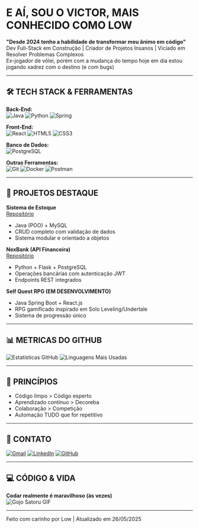 # E AÍ, SOU O VICTOR, MAIS CONHECIDO COMO LOW

**"Desde 2024 tenho a habilidade de transformar meu ânimo em código"**  
Dev Full-Stack em Construção | Criador de Projetos Insanos | Viciado em Resolver Problemas Complexos  
Ex-jogador de vôlei, porém com a mudança do tempo hoje em dia estou jogando xadrez com o destino (e com bugs)

---

## 🛠️ TECH STACK & FERRAMENTAS

**Back-End:**  
![Java](https://img.shields.io/badge/Java-ED8B00?style=for-the-badge&logo=java&logoColor=white)
![Python](https://img.shields.io/badge/Python-3776AB?style=for-the-badge&logo=python&logoColor=white)
![Spring](https://img.shields.io/badge/Spring-6DB33F?style=for-the-badge&logo=spring&logoColor=white)

**Front-End:**  
![React](https://img.shields.io/badge/React-20232A?style=for-the-badge&logo=react&logoColor=61DAFB)
![HTML5](https://img.shields.io/badge/HTML5-E34F26?style=for-the-badge&logo=html5&logoColor=white)
![CSS3](https://img.shields.io/badge/CSS3-1572B6?style=for-the-badge&logo=css3&logoColor=white)

**Banco de Dados:**  
![PostgreSQL](https://img.shields.io/badge/PostgreSQL-4169E1?style=for-the-badge&logo=postgresql&logoColor=white)

**Outras Ferramentas:**  
![Git](https://img.shields.io/badge/Git-F05032?style=for-the-badge&logo=git&logoColor=white)
![Docker](https://img.shields.io/badge/Docker-2496ED?style=for-the-badge&logo=docker&logoColor=white)
![Postman](https://img.shields.io/badge/Postman-FF6C37?style=for-the-badge&logo=postman&logoColor=white)

---

## 🎯 PROJETOS DESTAQUE

**Sistema de Estoque**  
[Repositório](https://github.com/lowzudo/Armazenamento-de-Estoque)  
- Java (POO) + MySQL  
- CRUD completo com validação de dados  
- Sistema modular e orientado a objetos

**NexBank (API Financeira)**  
[Repositório](https://github.com/lowzudo/Projeto-NexBank)  
- Python + Flask + PostgreSQL  
- Operações bancárias com autenticação JWT  
- Endpoints REST integrados

**Self Quest RPG (EM DESENVOLVIMENTO)**  
- Java Spring Boot + React.js  
- RPG gamificado inspirado em Solo Leveling/Undertale  
- Sistema de progressão único

---

## 📊 METRICAS DO GITHUB

![Estatísticas GitHub](https://github-readme-stats.vercel.app/api?username=lowzudo&show_icons=true&theme=default&hide_border=true&include_all_commits=true)
![Linguagens Mais Usadas](https://github-readme-stats.vercel.app/api/top-langs/?username=lowzudo&layout=compact&theme=default&hide_border=true)

---

## 📌 PRINCÍPIOS

- Código limpo > Código esperto  
- Aprendizado contínuo > Decoreba  
- Colaboração > Competição  
- Automação TUDO que for repetitivo

---

## 📩 CONTATO

[![Gmail](https://img.shields.io/badge/Gmail-D14836?style=for-the-badge&logo=gmail&logoColor=white)](mailto:vs9488874@gmail.com)
[![LinkedIn](https://img.shields.io/badge/LinkedIn-0077B5?style=for-the-badge&logo=linkedin&logoColor=white)](https://linkedin.com/in/victorreu)
[![GitHub](https://img.shields.io/badge/GitHub-100000?style=for-the-badge&logo=github&logoColor=white)](https://github.com/lowzudo)

---

## 💻 CÓDIGO & VIDA

**Codar realmente é maravilhoso (às vezes)**  
![Gojo Satoru GIF](https://media.tenor.com/l3v8zkUJEKkAAAAM/gojo-satoru.gif)  

---

Feito com carinho por Low | Atualizado em 26/05/2025
